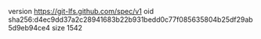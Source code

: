 version https://git-lfs.github.com/spec/v1
oid sha256:d4ec9dd37a2c28941683b22b931bedd0c77f085635804b25df29ab5d9eb94ce4
size 1542

